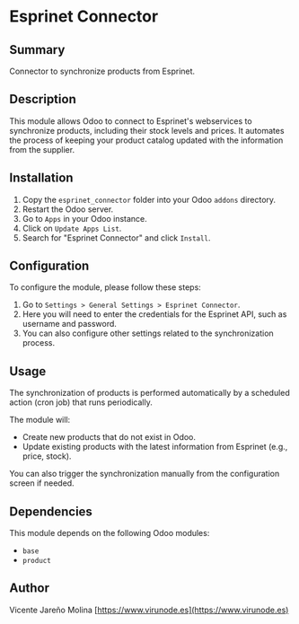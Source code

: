 # Esprinet Connector

## Summary

Connector to synchronize products from Esprinet.

## Description

This module allows Odoo to connect to Esprinet's webservices to synchronize products, including their stock levels and prices. It automates the process of keeping your product catalog updated with the information from the supplier.

## Installation

1.  Copy the `esprinet_connector` folder into your Odoo `addons` directory.
2.  Restart the Odoo server.
3.  Go to `Apps` in your Odoo instance.
4.  Click on `Update Apps List`.
5.  Search for "Esprinet Connector" and click `Install`.

## Configuration

To configure the module, please follow these steps:

1.  Go to `Settings > General Settings > Esprinet Connector`.
2.  Here you will need to enter the credentials for the Esprinet API, such as username and password.
3.  You can also configure other settings related to the synchronization process.

## Usage

The synchronization of products is performed automatically by a scheduled action (cron job) that runs periodically.

The module will:
- Create new products that do not exist in Odoo.
- Update existing products with the latest information from Esprinet (e.g., price, stock).

You can also trigger the synchronization manually from the configuration screen if needed.

## Dependencies

This module depends on the following Odoo modules:
- `base`
- `product`

## Author

Vicente Jareño Molina
[https://www.virunode.es](https://www.virunode.es)
